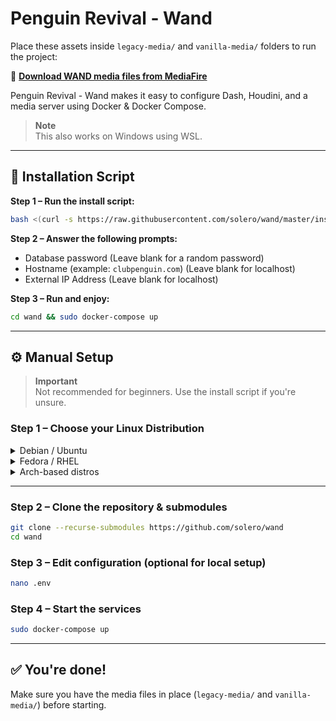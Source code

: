 # Penguin Revival - Wand

Place these assets inside `legacy-media/` and `vanilla-media/` folders to run the project:

🔗 **[Download WAND media files from MediaFire](https://www.mediafire.com/folder/zdvtl4a3olran/wand-files)**

Penguin Revival - Wand makes it easy to configure Dash, Houdini, and a media server using Docker & Docker Compose.

> **Note**  
> This also works on Windows using WSL.

---

## 🔧 Installation Script

**Step 1 – Run the install script:**

```bash
bash <(curl -s https://raw.githubusercontent.com/solero/wand/master/install.sh)
```

**Step 2 – Answer the following prompts:**

- Database password (Leave blank for a random password)
- Hostname (example: `clubpenguin.com`) (Leave blank for localhost)
- External IP Address (Leave blank for localhost)

**Step 3 – Run and enjoy:**

```bash
cd wand && sudo docker-compose up
```

---

## ⚙️ Manual Setup

> **Important**  
> Not recommended for beginners. Use the install script if you're unsure.

### Step 1 – Choose your Linux Distribution

<details>
  <summary>Debian / Ubuntu</summary>

```bash
sudo apt update
sudo apt install git curl
curl -fsSL https://get.docker.com -o get-docker.sh
sh get-docker.sh
sudo curl -L "https://github.com/docker/compose/releases/download/v2.20.3/docker-compose-$(uname -s)-$(uname -m)" -o /usr/local/bin/docker-compose
sudo chmod +x /usr/local/bin/docker-compose
```
</details>

<details>
  <summary>Fedora / RHEL</summary>

```bash
sudo dnf update
sudo dnf install git curl
curl -fsSL https://get.docker.com -o get-docker.sh
sh get-docker.sh
sudo curl -L "https://github.com/docker/compose/releases/download/v2.20.3/docker-compose-$(uname -s)-$(uname -m)" -o /usr/local/bin/docker-compose
sudo chmod +x /usr/local/bin/docker-compose
```
</details>

<details>
  <summary>Arch-based distros</summary>

```bash
sudo pacman -Syu
sudo pacman -S docker docker-compose git curl
systemctl start docker.service
systemctl enable docker.service
```
</details>

---

### Step 2 – Clone the repository & submodules

```bash
git clone --recurse-submodules https://github.com/solero/wand
cd wand
```

### Step 3 – Edit configuration (optional for local setup)

```bash
nano .env
```

### Step 4 – Start the services

```bash
sudo docker-compose up
```

---

## ✅ You're done!

Make sure you have the media files in place (`legacy-media/` and `vanilla-media/`) before starting.
